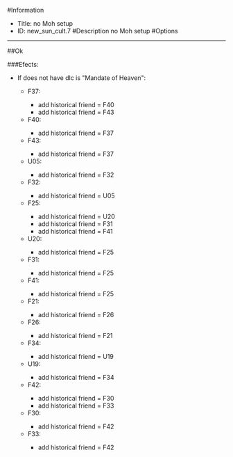 #Information
 - Title: no Moh setup
 - ID: new_sun_cult.7
#Description
no Moh setup
#Options

___
##Ok

###Efects:<ul><li>If does not have dlc is "Mandate of Heaven":</li><ul><li>F37:</li><ul><li>add historical friend = F40</li><li>add historical friend = F43</li></ul><li>F40:</li><ul><li>add historical friend = F37</li></ul><li>F43:</li><ul><li>add historical friend = F37</li></ul><li>U05:</li><ul><li>add historical friend = F32</li></ul><li>F32:</li><ul><li>add historical friend = U05</li></ul><li>F25:</li><ul><li>add historical friend = U20</li><li>add historical friend = F31</li><li>add historical friend = F41</li></ul><li>U20:</li><ul><li>add historical friend = F25</li></ul><li>F31:</li><ul><li>add historical friend = F25</li></ul><li>F41:</li><ul><li>add historical friend = F25</li></ul><li>F21:</li><ul><li>add historical friend = F26</li></ul><li>F26:</li><ul><li>add historical friend = F21</li></ul><li>F34:</li><ul><li>add historical friend = U19</li></ul><li>U19:</li><ul><li>add historical friend = F34</li></ul><li>F42:</li><ul><li>add historical friend = F30</li><li>add historical friend = F33</li></ul><li>F30:</li><ul><li>add historical friend = F42</li></ul><li>F33:</li><ul><li>add historical friend = F42</li></ul></ul></ul>
